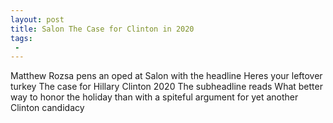 ```yaml
---
layout: post
title: Salon The Case for Clinton in 2020
tags:
 -
---
```

Matthew Rozsa pens an oped at Salon with the headline Heres your leftover turkey The case for Hillary Clinton 2020 The subheadline reads What better way to honor the holiday than with a spiteful argument for yet another Clinton candidacy

